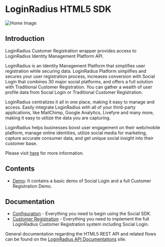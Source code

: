 # LoginRadius HTML5 SDK


![Home Image](https://d2lvlj7xfpldmj.cloudfront.net/support/github/banner-1544x500.png)

## Introduction ##

LoginRadius Customer Registration wrapper provides access to LoginRadius Identity Management Platform API.

LoginRadius is an Identity Management Platform that simplifies user registration while securing data. LoginRadius Platform simplifies and secures your user registration process, increases conversion with Social Login that combines 30 major social platforms, and offers a full solution with Traditional Customer Registration. You can gather a wealth of user profile data from Social Login or Traditional Customer Registration. 

LoginRadius centralizes it all in one place, making it easy to manage and access. Easily integrate LoginRadius with all of your third-party applications, like MailChimp, Google Analytics, Livefyre and many more, making it easy to utilize the data you are capturing.

LoginRadius helps businesses boost user engagement on their web/mobile platform, manage online identities, utilize social media for marketing, capture accurate consumer data, and get unique social insight into their customer base.

Please visit [here](http://www.loginradius.com/) for more information.


## Contents ##

* [Demo](https://github.com/LoginRadius/html5-sdk/tree/master/demo): It contains a basic demo of Social Login and a full Customer Registration Demo.


## Documentation

* [Configuration](http://apidocs.loginradius.com/docs/html5-js) - Everything you need to begin using the Social SDK.
* [Customer Registration](http://apidocs.loginradius.com/docs/user-registration) - Everything you need to implement the full LoginRadius Customer Registration system including Social Login.


General documentation regarding the HTML5 REST API and related flows can be found on the [LoginRadius API Documentations](http://apidocs.loginradius.com/) site. 
